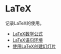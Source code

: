 # LaTeX

记录LaTeX的使用。

* [LaTeX数学公式](cheatsheet.md)
* [LaTeX语句环境](environ.md)
* [使用LaTeX创建幻灯片](slides.md)